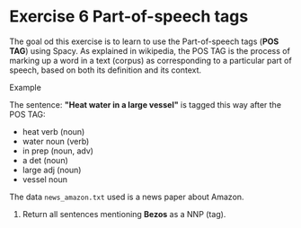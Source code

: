 # Exercise 6 Part-of-speech tags 

The goal od this exercise is to learn to use the Part-of-speech tags (**POS TAG**) using Spacy. As explained in wikipedia, the POS TAG is the process of marking up a word in a text (corpus) as corresponding to a particular part of speech, based on both its definition and its context.

Example

The sentence: **"Heat water in a large vessel"** is tagged this way after the POS TAG: 
- heat verb (noun)
- water noun (verb)
- in prep (noun, adv)
- a det (noun)
- large adj (noun)
- vessel noun


The data `news_amazon.txt` used is a news paper about Amazon. 

1. Return all sentences mentioning **Bezos** as a NNP (tag). 